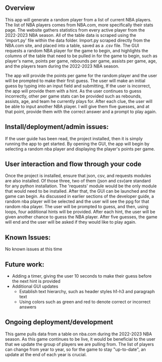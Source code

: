 ## Overview
This app will generate a random player from a list of current NBA players. The list of NBA players comes from NBA.com, more specifically their stats page. The website gathers statistics from every active player from the 2022-2023 NBA season. All of the table data is scraped using the 'import.py' file within the data folder. Import.py scraped directly from the NBA.com site, and placed into a table, saved as a .csv file. The GUI requests a random NBA player for the game to begin, and highlights the columns of the table that need to be pulled in for the game to begin, such as player's name, points per game, rebounds per game, assists per game, age, and the players team during the 2022-2023 NBA season.

The app will provide the points per game for the random player and the user will be prompted to make their first guess. The user will make an initial guess by typing into an input field and submitting, If the user is incorrect, the app will provide them with a hint.
As the user continues to guess incorrectly, other per game stats can be provided such as rebounds, assists, age, and team he currently plays for. After each clue, the user will be able to input another NBA player. I will give them five guesses, and at that point, provide them with the correct answer and a prompt to play again.

## Install/deployment/admin issues:
If the user guide has been read, the project installed, then it is simply running the app to get started. By opening the GUI, the app will begin by selecting a random nba player and displaying the player's points per game.

## User interaction and flow through your code 
Once the project is installed, ensure that json, csv, and requests modules are also installed. Of those three, two of them (json and csv)are standard for any python installation. The 'requests' module would be the only module that would need to be installed. After that, the GUI can be launched and the game can begin. As discussed in earlier sections of the developer guide, a random nba player will be selected and the user will see the ppg for that random nba player. The user will be prompted to guess, and then, using loops, four additional hints will be provided. After each hint, the user will be given another chance to guess the NBA player. After five guesses, the game will end and the user will be asked if they would like to play again.

## Known Issues:
No known issues at this time

## Future work:
* Adding a timer, giving the user 10 seconds to make their guess before the next hint is provided
* Additional GUI updates
  * Establish text hierarchy, such as header styles h1-h3 and paragraph text
  * Using colors such as green and red to denote correct or incorrect answers

## Ongoing deployment/development
This game pulls data from a table on nba.com during the 2022-2023 NBA season. As this game continues to be live, it would be beneficial to the user that we update the group of players we are pulling from. The list of players can change from year to year, so for the game to stay "up-to-date", an update at the end of each year is crucial.
